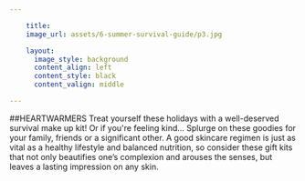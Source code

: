 ```yaml
---

    title: 
    image_url: assets/6-summer-survival-guide/p3.jpg

    layout:
      image_style: background
      content_align: left
      content_style: black
      content_valign: middle

---
```



##HEARTWARMERS
Treat yourself these holidays with a well-deserved survival make up kit! Or if you're feeling kind... Splurge on these goodies for your family, friends or a significant other. A good skincare regimen is just as vital as a healthy lifestyle and balanced nutrition, so consider these gift kits that not only beautifies one’s complexion and arouses the senses, but leaves a lasting impression on any skin.
